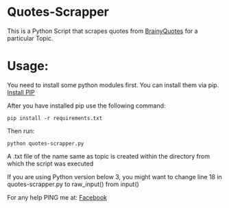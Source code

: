 # Quotes-Scrapper

This is a Python Script that scrapes quotes from [BrainyQuotes](https://www.brainyquote.com/) for a particular Topic.

# Usage:
You need to install some python modules first.
You can install them via pip.
[Install PIP](https://packaging.python.org/tutorials/installing-packages/)

After you have installed pip use the following command:
```
pip install -r requirements.txt
```

Then run:
```
python quotes-scrapper.py
```
A .txt file of the name same as topic is created within the directory from which the script was executed

If you are using Python version below 3, you might want to change line 18 in quotes-scrapper.py to raw_input() from input()

For any help PING me at: 
[Facebook](https://www.facebook.com/jsc3998)

